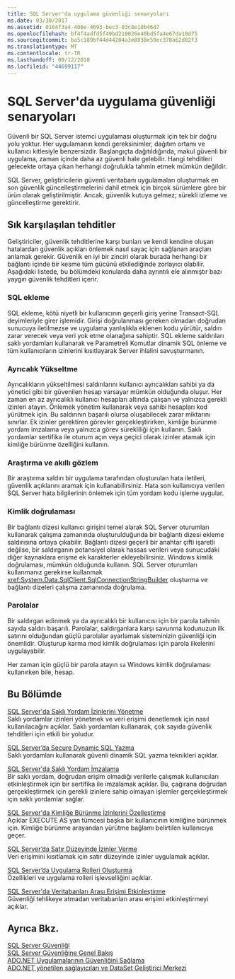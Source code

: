 ```yaml
---
title: SQL Server'da uygulama güvenliği senaryoları
ms.date: 03/30/2017
ms.assetid: 0164f3a4-406e-4693-bec3-03c8e18b46d7
ms.openlocfilehash: bf4f4adfd5f49bd210026e40bd5fa4e67da10d75
ms.sourcegitcommit: ba5c189bf44d44204a3e8838e59ec378a62d82f3
ms.translationtype: MT
ms.contentlocale: tr-TR
ms.lasthandoff: 09/12/2018
ms.locfileid: "44699117"
---
```

# <a name="application-security-scenarios-in-sql-server"></a>SQL Server'da uygulama güvenliği senaryoları
Güvenli bir SQL Server istemci uygulaması oluşturmak için tek bir doğru yolu yoktur. Her uygulamanın kendi gereksinimler, dağıtım ortamı ve kullanıcı kitlesiyle benzersizdir. Başlangıçta dağıtıldığında, makul güvenli bir uygulama, zaman içinde daha az güvenli hale gelebilir. Hangi tehditleri gelecekte ortaya çıkan herhangi doğrulukla tahmin etmek mümkün değildir.  
  
 SQL Server, geliştiricilerin güvenli veritabanı uygulamaları oluşturmak en son güvenlik güncelleştirmelerini dahil etmek için birçok sürümlere göre bir ürün olarak geliştirilmiştir. Ancak, güvenlik kutuya gelmez; sürekli izleme ve güncelleştirme gerektirir.  
  
## <a name="common-threats"></a>Sık karşılaşılan tehditler  
 Geliştiriciler, güvenlik tehditlerine karşı bunları ve kendi kendine oluşan hatalardan güvenlik açıkları önlemek nasıl sayaç için sağlanan araçları anlamak gerekir. Güvenlik en iyi bir zinciri olarak burada herhangi bir bağlantı içinde bir kesme tüm gücünü etkilediğinde zorlayıcı olabilir. Aşağıdaki listede, bu bölümdeki konularda daha ayrıntılı ele alınmıştır bazı yaygın güvenlik tehditleri içerir.  
  
### <a name="sql-injection"></a>SQL ekleme  
 SQL ekleme, kötü niyetli bir kullanıcının geçerli giriş yerine Transact-SQL deyimleriyle girer işlemidir. Girişi doğrulanması gereken olmadan doğrudan sunucuya iletilmezse ve uygulama yanlışlıkla eklenen kodu yürütür, saldırı zarar verecek veya veri yok etme olanağına sahiptir. SQL ekleme saldırıları saklı yordamları kullanarak ve Parametreli Komutlar dinamik SQL önleme ve tüm kullanıcıların izinlerini kısıtlayarak Server ihlalini savuşturmanın.  
  
### <a name="elevation-of-privilege"></a>Ayrıcalık Yükseltme  
 Ayrıcalıkların yükseltilmesi saldırılarını kullanıcı ayrıcalıkları sahibi ya da yönetici gibi bir güvenilen hesap varsayar mümkün olduğunda oluşur. Her zaman en az ayrıcalıklı kullanıcı hesapları altında çalışan ve yalnızca gerekli izinleri atayın. Önlemek yönetim kullanarak veya sahibi hesapları kod yürütmek için. Bu saldırının başarılı olursa oluşabilecek zarar miktarını sınırlar. Ek izinler gerektiren görevler gerçekleştirirken, kimliğe bürünme yordam imzalama veya yalnızca görev sürekliliği için kullanın. Saklı yordamlar sertifika ile oturum açın veya geçici olarak izinler atamak için kimliğe bürünme özelliğini kullanın.  
  
### <a name="probing-and-intelligent-observation"></a>Araştırma ve akıllı gözlem  
 Bir araştırma saldırı bir uygulama tarafından oluşturulan hata iletileri, güvenlik açıklarını aramak için kullanabilirsiniz. Hata son kullanıcıya verilen SQL Server hata bilgilerinin önlemek için tüm yordam kodu işleme uygular.  
  
### <a name="authentication"></a>Kimlik doğrulaması  
 Bir bağlantı dizesi kullanıcı girişini temel alarak SQL Server oturumları kullanarak çalışma zamanında oluşturulduğunda bir bağlantı dizesi ekleme saldırısına ortaya çıkabilir. Bağlantı dizesi geçerli bir anahtar çifti işaretli değilse, bir saldırganın potansiyel olarak hassas verileri veya sunucudaki diğer kaynaklara erişme ek karakterler ekleyebilirsiniz. Windows kimlik doğrulaması, mümkün olduğunda kullanın. SQL Server oturumları kullanmanız gerekirse kullanmak <xref:System.Data.SqlClient.SqlConnectionStringBuilder> oluşturma ve bağlantı dizeleri çalışma zamanında doğrulama.  
  
### <a name="passwords"></a>Parolalar  
 Bir saldırgan edinmek ya da ayrıcalıklı bir kullanıcısı için bir parola tahmin sayıda saldırı başarılı. Parolalar, saldırganlara karşı savunma kodunuzun ilk satırını olduğundan güçlü parolalar ayarlamak sisteminizin güvenliği için önemlidir. Oluşturup karma mod kimlik doğrulaması için parola ilkelerini uygulayabilir.  
  
 Her zaman için güçlü bir parola atayın `sa` Windows kimlik doğrulaması kullanırken bile, hesap.  
  
## <a name="in-this-section"></a>Bu Bölümde  
 [SQL Server'da Saklı Yordam İzinlerini Yönetme](../../../../../docs/framework/data/adonet/sql/managing-permissions-with-stored-procedures-in-sql-server.md)  
 Saklı yordamlar izinleri yönetmek ve veri erişimi denetlemek için nasıl kullanılacağını açıklar. Saklı yordamları kullanarak, çok sayıda güvenlik tehditleri için etkili bir yoludur.  
  
 [SQL Server’da Secure Dynamic SQL Yazma](../../../../../docs/framework/data/adonet/sql/writing-secure-dynamic-sql-in-sql-server.md)  
 Saklı yordamları kullanarak güvenli dinamik SQL yazma teknikleri açıklar.  
  
 [SQL Server'da Saklı Yordam İmzalama](../../../../../docs/framework/data/adonet/sql/signing-stored-procedures-in-sql-server.md)  
 Bir saklı yordam, doğrudan erişim olmadığı verilerle çalışmak kullanıcıları etkinleştirmek için bir sertifika ile imzalamak açıklar. Bu, çağırana doğrudan gerçekleştirmek için gerekli izinlere sahip olmayan işlemler gerçekleştirmek için saklı yordamlar sağlar.  
  
 [SQL Server'da Kimliğe Bürünme İzinlerini Özelleştirme](../../../../../docs/framework/data/adonet/sql/customizing-permissions-with-impersonation-in-sql-server.md)  
 Açıklar EXECUTE AS yan tümcesi başka bir kullanıcının kimliğine bürünmek için. Kimliğe bürünme arayandan yürütme bağlamı belirtilen kullanıcıya geçer.  
  
 [SQL Server’da Satır Düzeyinde İzinler Verme](../../../../../docs/framework/data/adonet/sql/granting-row-level-permissions-in-sql-server.md)  
 Veri erişimini kısıtlamak için satır düzeyinde izinler uygulamak açıklar.  
  
 [SQL Server’da Uygulama Rolleri Oluşturma](../../../../../docs/framework/data/adonet/sql/creating-application-roles-in-sql-server.md)  
 Özellikleri ve uygulama rolleri işlevselliğini açıklar.  
  
 [SQL Server'da Veritabanları Arası Erişimi Etkinleştirme](../../../../../docs/framework/data/adonet/sql/enabling-cross-database-access-in-sql-server.md)  
 Güvenliği tehlikeye atmadan veritabanları arası erişimi etkinleştirmeyi açıklar.  
  
## <a name="see-also"></a>Ayrıca Bkz.  
 [SQL Server Güvenliği](../../../../../docs/framework/data/adonet/sql/sql-server-security.md)  
 [SQL Server Güvenliğine Genel Bakış](../../../../../docs/framework/data/adonet/sql/overview-of-sql-server-security.md)  
 [ADO.NET Uygulamalarının Güvenliğini Sağlama](../../../../../docs/framework/data/adonet/securing-ado-net-applications.md)  
 [ADO.NET yönetilen sağlayıcıları ve DataSet Geliştirici Merkezi](https://go.microsoft.com/fwlink/?LinkId=217917)
